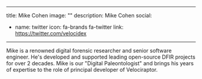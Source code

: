 
---
title: Mike Cohen
image: ""
description: Mike Cohen
social:

  - name: twitter
    icon: fa-brands fa-twitter
    link: https://twitter.com/velocidex

---

Mike is a renowned digital forensic researcher and senior software engineer. He's developed and supported leading open-source DFIR projects for over 2 decades.
Mike is our "Digital Paleontologist" and brings his years of expertise to the role of principal developer of Velociraptor.